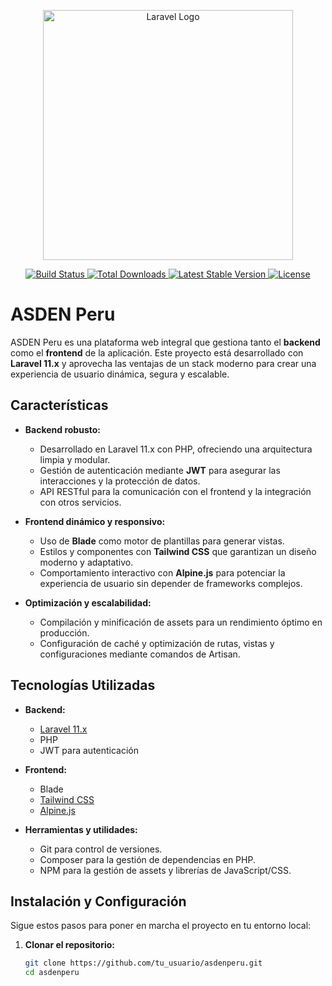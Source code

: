 <p align="center">
  <a href="https://laravel.com" target="_blank">
    <img src="https://raw.githubusercontent.com/laravel/art/master/logo-lockup/5%20SVG/2%20CMYK/1%20Full%20Color/laravel-logolockup-cmyk-red.svg" width="400" alt="Laravel Logo">
  </a>
</p>

<p align="center">
  <a href="https://github.com/laravel/framework/actions">
    <img src="https://github.com/laravel/framework/workflows/tests/badge.svg" alt="Build Status">
  </a>
  <a href="https://packagist.org/packages/laravel/framework">
    <img src="https://img.shields.io/packagist/dt/laravel/framework" alt="Total Downloads">
  </a>
  <a href="https://packagist.org/packages/laravel/framework">
    <img src="https://img.shields.io/packagist/v/laravel/framework" alt="Latest Stable Version">
  </a>
  <a href="https://packagist.org/packages/laravel/framework">
    <img src="https://img.shields.io/packagist/l/laravel/framework" alt="License">
  </a>
</p>

# ASDEN Peru

ASDEN Peru es una plataforma web integral que gestiona tanto el **backend** como el **frontend** de la aplicación. Este proyecto está desarrollado con **Laravel 11.x** y aprovecha las ventajas de un stack moderno para crear una experiencia de usuario dinámica, segura y escalable.

## Características

- **Backend robusto:**  
  - Desarrollado en Laravel 11.x con PHP, ofreciendo una arquitectura limpia y modular.
  - Gestión de autenticación mediante **JWT** para asegurar las interacciones y la protección de datos.
  - API RESTful para la comunicación con el frontend y la integración con otros servicios.

- **Frontend dinámico y responsivo:**  
  - Uso de **Blade** como motor de plantillas para generar vistas.
  - Estilos y componentes con **Tailwind CSS** que garantizan un diseño moderno y adaptativo.
  - Comportamiento interactivo con **Alpine.js** para potenciar la experiencia de usuario sin depender de frameworks complejos.

- **Optimización y escalabilidad:**  
  - Compilación y minificación de assets para un rendimiento óptimo en producción.
  - Configuración de caché y optimización de rutas, vistas y configuraciones mediante comandos de Artisan.

## Tecnologías Utilizadas

- **Backend:**  
  - [Laravel 11.x](https://laravel.com)
  - PHP
  - JWT para autenticación

- **Frontend:**  
  - Blade
  - [Tailwind CSS](https://tailwindcss.com)
  - [Alpine.js](https://alpinejs.dev)

- **Herramientas y utilidades:**  
  - Git para control de versiones.
  - Composer para la gestión de dependencias en PHP.
  - NPM para la gestión de assets y librerías de JavaScript/CSS.

## Instalación y Configuración

Sigue estos pasos para poner en marcha el proyecto en tu entorno local:

1. **Clonar el repositorio:**
   ```bash
   git clone https://github.com/tu_usuario/asdenperu.git
   cd asdenperu

